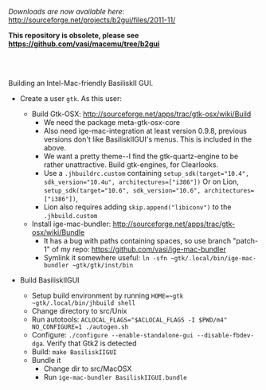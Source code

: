 *Downloads are now available here*: http://sourceforge.net/projects/b2gui/files/2011-11/

**This repository is obsolete, please see https://github.com/vasi/macemu/tree/b2gui**

<br/><br/>

Building an Intel-Mac-friendly BasiliskII GUI.

* Create a user `gtk`. As this user:
 	* Build Gtk-OSX: http://sourceforge.net/apps/trac/gtk-osx/wiki/Build
		* We need the package meta-gtk-osx-core
		* Also need ige-mac-integration at least version 0.9.8, previous versions don't like BasiliskIIGUI's menus. This is included in the above.
		* We want a pretty theme--I find the gtk-quartz-engine to be rather unattractive. Build gtk-engines, for Clearlooks.
		* Use a `.jhbuildrc.custom` containing `setup_sdk(target="10.4", sdk_version="10.4u", architectures=["i386"])`
		  Or on Lion, `setup_sdk(target="10.6", sdk_version="10.6", architectures=["i386"])`,
		* Lion also requires adding `skip.append("libiconv")` to the `.jhbuild.custom`
	* Install ige-mac-bundler: http://sourceforge.net/apps/trac/gtk-osx/wiki/Bundle
		* It has a bug with paths containing spaces, so use branch "patch-1" of my repo: https://github.com/vasi/ige-mac-bundler
		* Symlink it somewhere useful: `ln -sfn ~gtk/.local/bin/ige-mac-bundler ~gtk/gtk/inst/bin`

* Build BasiliskIIGUI
	* Setup build environment by running `HOME=~gtk ~gtk/.local/bin/jhbuild shell`
	* Change directory to src/Unix
	* Run autotools: `ACLOCAL_FLAGS="$ACLOCAL_FLAGS -I $PWD/m4" NO_CONFIGURE=1 ./autogen.sh`
	* Configure: `./configure --enable-standalone-gui --disable-fbdev-dga`. Verify that Gtk2 is detected
	* Build: `make BasiliskIIGUI`
	* Bundle it
		* Change dir to src/MacOSX
		* Run `ige-mac-bundler BasiliskIIGUI.bundle`
